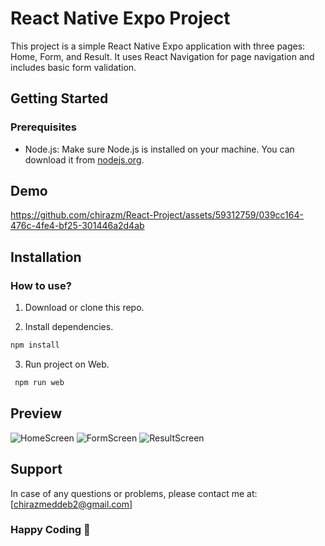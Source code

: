 # React Native Expo Project

This project is a simple React Native Expo application with three pages: Home, Form, and Result. It uses React Navigation for page navigation and includes basic form validation.

## Getting Started

### Prerequisites
- Node.js: Make sure Node.js is installed on your machine. You can download it from [nodejs.org](https://nodejs.org/).

## Demo 

https://github.com/chirazm/React-Project/assets/59312759/039cc164-476c-4fe4-bf25-301446a2d4ab

## Installation


### How to use?

1. Download or clone this repo.

2. Install dependencies.

```js
npm install
```


3. Run project on Web.

```js
 npm run web
```

## Preview

![HomeScreen](https://github.com/chirazm/React-Project/assets/59312759/eaecd2fb-768f-4f89-9db6-c83c2568ddbd)
![FormScreen](https://github.com/chirazm/React-Project/assets/59312759/6e7ad4db-3185-49f2-9098-c9b0218daa50)
![ResultScreen](https://github.com/chirazm/React-Project/assets/59312759/cb7985b0-70c6-459a-af55-e646a56a9c1a)


## Support

In case of any questions or problems, please contact me at:
[chirazmeddeb2@gmail.com]

### Happy Coding 🚀


